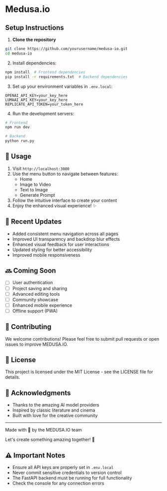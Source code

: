 # Medusa.io

## Setup Instructions

1. **Clone the repository**
```bash
git clone https://github.com/yourusername/medusa-io.git
cd medusa-io
```

2. Install dependencies:
```bash
npm install  # Frontend dependencies
pip install -r requirements.txt  # Backend dependencies
```

3. Set up your environment variables in `.env.local`:
```env
OPENAI_API_KEY=your_key_here
LUMAAI_API_KEY=your_key_here
REPLICATE_API_TOKEN=your_token_here
```

4. Run the development servers:
```bash
# Frontend
npm run dev

# Backend
python run.py
```

## 🎯 Usage

1. Visit `http://localhost:3000`
2. Use the menu button to navigate between features:
   - Home
   - Image to Video
   - Text to Image
   - Generate Prompt
3. Follow the intuitive interface to create your content
4. Enjoy the enhanced visual experience! ✨

## 🌟 Recent Updates

- Added consistent menu navigation across all pages
- Improved UI transparency and backdrop blur effects
- Enhanced visual feedback for user interactions
- Updated styling for better accessibility
- Improved mobile responsiveness

## 🔜 Coming Soon

- [ ] User authentication
- [ ] Project saving and sharing
- [ ] Advanced editing tools
- [ ] Community showcase
- [ ] Enhanced mobile experience
- [ ] Offline support (PWA)

## 🤝 Contributing

We welcome contributions! Please feel free to submit pull requests or open issues to improve MEDUSA.IO.

## 📜 License

This project is licensed under the MIT License - see the LICENSE file for details.

## 🙏 Acknowledgments

- Thanks to the amazing AI model providers
- Inspired by classic literature and cinema
- Built with love for the creative community

---

Made with 💜 by the MEDUSA.IO team

Let's create something amazing together! 🚀

## ⚠️ Important Notes

- Ensure all API keys are properly set in `.env.local`
- Never commit sensitive credentials to version control
- The FastAPI backend must be running for full functionality
- Check the console for any connection errors
